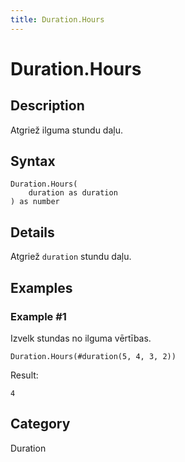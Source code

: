 ```yaml
---
title: Duration.Hours
---
```


# Duration.Hours


## Description

Atgriež ilguma stundu daļu.


## Syntax

```powerquery
Duration.Hours(
    duration as duration
) as number
```


## Details

Atgriež <code>duration</code> stundu daļu.


## Examples

### Example #1 
Izvelk stundas no ilguma vērtības.
```powerquery
Duration.Hours(#duration(5, 4, 3, 2))
```

Result: 
```powerquery
4
```




## Category
Duration
